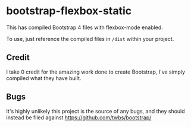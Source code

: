 # bootstrap-flexbox-static

This has compiled Bootstrap 4 files with flexbox-mode enabled.

To use, just reference the compiled files in `/dist` within your project.

## Credit
I take 0 credit for the amazing work done to create Bootstrap, I've simply compiled what they have built.

## Bugs
It's highly unlikely this project is the source of any bugs, and they should instead be filed against https://github.com/twbs/bootstrap/
